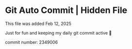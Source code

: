 # Git Auto Commit | Hidden File

This file was added Feb 12, 2025

Just for fun and keeping my daily git commit active 🤪

commit number: 2349006
